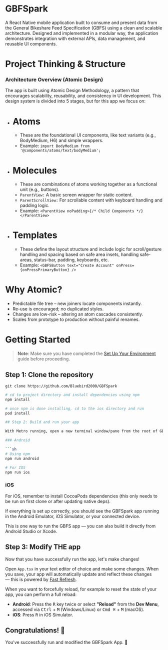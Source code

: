 # GBFSpark
A React Native mobile application built to consume and present data from the General Bikeshare Feed Specification (GBFS) using a clean and scalable architecture. Designed and implemented in a modular way, the application demonstrates integration with external APIs, data management, and reusable UI components.

# Project Thinking & Structure
### Architecture Overview (Atomic Design)

The app is built using Atomic Design Methodology, a pattern that encourages scalability, reusability, and consistency in UI development. This design system is divided into 5 stages, but for this app we focus on:
- # Atoms
    - These are the foundational UI components, like text variants (e.g., BodyMedium, H6) and simple wrappers.
    - Example:
    ```import BodyMedium from '@components/atoms/text/bodyMedium';```

- # Molecules
    - These are combinations of atoms working together as a functional unit (e.g., buttons).
    - ```ParentView:``` A basic screen wrapper for static content.
    - ```ParentScrollView:``` For scrollable content with keyboard handling and padding logic.
    - Example:
    ```<ParentView noPadding>{/* Child Components */} </ParentView>```

- # Templates
    - These define the layout structure and include logic for scroll/gesture handling and spacing based on safe area insets, handling safe-areas, status-bar, padding, keyboards, etc.
    - Example:
    ```<GBFSButton text="Create Account" onPress={onPressPrimaryButton} />```

# Why Atomic?
   - Predictable file tree – new joiners locate components instantly.
   - Re-use is encouraged; no duplicated styles.
   - Changes are low-risk – altering an atom cascades consistently.
   - Scales from prototype to production without painful renames.

# Getting Started

> **Note**: Make sure you have completed the [Set Up Your Environment](https://reactnative.dev/docs/set-up-your-environment) guide before proceeding.

## Step 1: Clone the repository

```git clone https://github.com/Bluebird2000/GBFSpark```

```sh
# cd to project directory and install dependencies using npm
npm install

# once npm is done installing, cd to the ios directory and run
pod install

## Step 2: Build and run your app

With Metro running, open a new terminal window/pane from the root of GBFS project, and use one of the following commands to build and run your Android or iOS app:

### Android

```sh
# Using npm
npm run android

# For IOS
npm run ios
```

### iOS

For iOS, remember to install CocoaPods dependencies (this only needs to be run on first clone or after updating native deps).

If everything is set up correctly, you should see the GBFSpark app running in the Android Emulator, iOS Simulator, or your connected device.

This is one way to run the GBFS app — you can also build it directly from Android Studio or Xcode.

## Step 3: Modify THE app

Now that you have successfully run the app, let's make changes!

Open `App.tsx` in your text editor of choice and make some changes. When you save, your app will automatically update and reflect these changes — this is powered by [Fast Refresh](https://reactnative.dev/docs/fast-refresh).

When you want to forcefully reload, for example to reset the state of your app, you can perform a full reload:

- **Android**: Press the <kbd>R</kbd> key twice or select **"Reload"** from the **Dev Menu**, accessed via <kbd>Ctrl</kbd> + <kbd>M</kbd> (Windows/Linux) or <kbd>Cmd ⌘</kbd> + <kbd>M</kbd> (macOS).
- **iOS**: Press <kbd>R</kbd> in iOS Simulator.

## Congratulations! :tada:

You've successfully run and modified the GBFSpark App. :partying_face:
